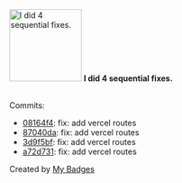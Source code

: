 <img src="https://my-badges.github.io/my-badges/fix-4.png" alt="I did 4 sequential fixes." title="I did 4 sequential fixes." width="128">
<strong>I did 4 sequential fixes.</strong>
<br><br>

Commits:

- <a href="https://github.com/hi-ammad/react-final-ibm/commit/08164f4643384b9283e596d7c9365b26f31cb62c">08164f4</a>: fix: add vercel routes
- <a href="https://github.com/hi-ammad/react-final-ibm/commit/87040daeede8c65aa54fd5ab52aed63db1227d6d">87040da</a>: fix: add vercel routes
- <a href="https://github.com/hi-ammad/react-final-ibm/commit/3d9f5bf65cba7f9c92d8f5ee623c6010b2c2f1eb">3d9f5bf</a>: fix: add vercel routes
- <a href="https://github.com/hi-ammad/react-final-ibm/commit/a72d7317a36287511ce6ecafc748e0f48467432a">a72d731</a>: fix: add vercel routes


Created by <a href="https://github.com/my-badges/my-badges">My Badges</a>